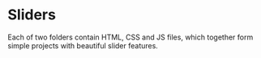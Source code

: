 # Sliders

Each of two folders contain HTML, CSS and JS files, which together form simple projects with beautiful slider features.
